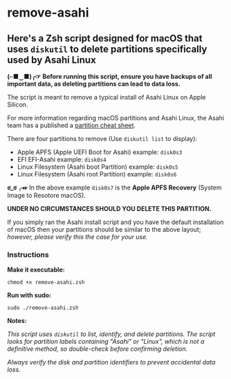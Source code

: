 # remove-asahi

## Here's a Zsh script designed for macOS that uses `diskutil` to delete partitions specifically used by Asahi Linux

**(⌐■‿■)╭☞** **Before running this script, ensure you have backups of all important data, as deleting partitions can lead to data loss.**

The script is meant to remove a typical install of Asahi Linux on Apple Silicon.

For more information regarding macOS partitions and Asahi Linux, the Asahi team has a published a [partition cheat sheet](https://github.com/AsahiLinux/docs/wiki/Partitioning-cheatsheet).

There are four partitions to remove (Use `diskutil list` to display):

- Apple APFS (Apple UEFI Boot for Asahi) example: `disk0s3`
- EFI EFI-Asahi example: `disk0s4`
- Linux Filesystem (Asahi boot Partition) example: `disk0s5`
- Linux Filesystem (Asahi root Partition) example: `disk0s6`

**ಠ_ಠ╭☞** In the above example `disk0s7` is the **Apple APFS Recovery** (System Image to Resotore macOS).

**UNDER NO CIRCUMSTANCES SHOULD YOU DELETE THIS PARTITION.**

If you simply ran the Asahi install script and you have the default installation of macOS then your partitions should be similar to the above layout; *however, please verify this the case for your use.*

### Instructions

**Make it executable:**

`chmod +x remove-asahi.zsh`

**Run with sudo:**

`sudo ./remove-asahi.zsh`

**Notes:**

*This script uses `diskutil` to list, identify, and delete partitions. The script looks for partition labels containing "Asahi" or "Linux", which is not a definitive method, so double-check before confirming deletion.*

*Always verify the disk and partition identifiers to prevent accidental data loss.*
